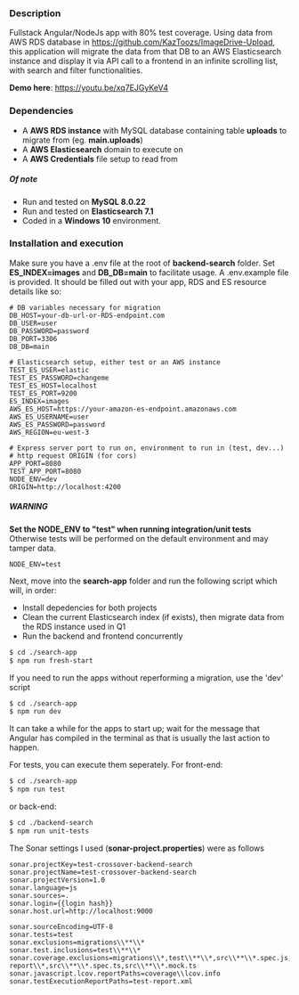 ### Description
Fullstack Angular/NodeJs app with 80% test coverage. Using data from AWS RDS database in https://github.com/KazToozs/ImageDrive-Upload, this application will migrate the data from that DB to an AWS Elasticsearch instance and display it via API call to a frontend in an infinite scrolling list, with search and filter functionalities.

**Demo here**: https://youtu.be/xq7EJGyKeV4

### Dependencies
- A **AWS RDS instance** with MySQL database containing table **uploads** to migrate from (eg. **main.uploads**)
- A **AWS Elasticsearch** domain to execute on
- A **AWS Credentials** file setup to read from

##### Of note
- Run and tested on **MySQL  8.0.22**
- Run and tested on **Elasticsearch 7.1**
- Coded in a **Windows 10** environment.

### Installation and execution

Make sure you have a .env file at the root of **backend-search** folder.
Set **ES_INDEX=images** and **DB_DB=main** to facilitate usage.
A .env.example file is provided.
It should be filled out with your app, RDS and ES resource details like so:
```
# DB variables necessary for migration
DB_HOST=your-db-url-or-RDS-endpoint.com
DB_USER=user
DB_PASSWORD=password
DB_PORT=3306
DB_DB=main

# Elasticsearch setup, either test or an AWS instance
TEST_ES_USER=elastic
TEST_ES_PASSWORD=changeme
TEST_ES_HOST=localhost
TEST_ES_PORT=9200
ES_INDEX=images
AWS_ES_HOST=https://your-amazon-es-endpoint.amazonaws.com
AWS_ES_USERNAME=user
AWS_ES_PASSWORD=password
AWS_REGION=eu-west-3

# Express server port to run on, environment to run in (test, dev...)
# http request ORIGIN (for cors)
APP_PORT=8080
TEST_APP_PORT=8080
NODE_ENV=dev
ORIGIN=http://localhost:4200
```
##### WARNING
**Set the NODE_ENV to "test" when running integration/unit tests**
Otherwise tests will be performed on the default environment and may tamper data.
```
NODE_ENV=test
```
Next, move into the **search-app** folder and run the following script which will, in order:
* Install depedencies for both projects
* Clean the current Elasticsearch index (if exists), then migrate data from the RDS instance used in Q1
* Run the backend and frontend concurrently
```sh
$ cd ./search-app
$ npm run fresh-start
```
If you need to run the apps without reperforming a migration, use the 'dev' script
```sh
$ cd ./search-app
$ npm run dev
```
It can take a while for the apps to start up; wait for the message that Angular has compiled in the terminal as that is usually the last action to happen.

For tests, you can execute them seperately. For front-end:
```sh
$ cd ./search-app
$ npm run test
```
or back-end:
```sh
$ cd ./backend-search
$ npm run unit-tests
```
The Sonar settings I used (**sonar-project.properties**) were as follows
```
sonar.projectKey=test-crossover-backend-search
sonar.projectName=test-crossover-backend-search
sonar.projectVersion=1.0
sonar.language=js
sonar.sources=.
sonar.login={{login hash}}
sonar.host.url=http://localhost:9000

sonar.sourceEncoding=UTF-8
sonar.tests=test
sonar.exclusions=migrations\\**\\*
sonar.test.inclusions=test\\**\\*
sonar.coverage.exclusions=migrations\\*,test\\**\\*,src\\**\\*.spec.js,src\\**\\*.mock.js,node_modules\\*,coverage\\lcov-report\\*,src\\**\\*.spec.ts,src\\**\\*.mock.ts
sonar.javascript.lcov.reportPaths=coverage\\lcov.info
sonar.testExecutionReportPaths=test-report.xml
```

